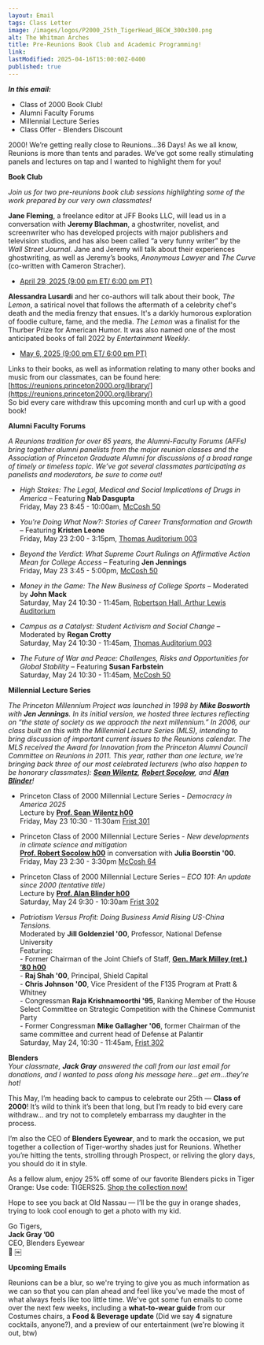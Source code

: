 ```yaml
---
layout: Email
tags: Class Letter
image: /images/logos/P2000_25th_TigerHead_BECW_300x300.png
alt: The Whitman Arches
title: Pre-Reunions Book Club and Academic Programming!
link: 
lastModified: 2025-04-16T15:00:00Z-0400
published: true
---
```

**_In this email:_**
- Class of 2000 Book Club!
- Alumni Faculty Forums
- Millennial Lecture Series
- Class Offer - Blenders Discount


2000! We’re getting really close to Reunions…36 Days! As we all know, Reunions is more than tents and parades. We’ve got some really stimulating panels and lectures on tap and I wanted to highlight them for you!

**Book Club**

_Join us for two pre-reunions book club sessions highlighting some of the work prepared by our very own classmates!_

**Jane Fleming**, a freelance editor at JFF Books LLC, will lead us in a conversation with **Jeremy Blachman**, a ghostwriter, novelist, and screenwriter who has developed projects with major publishers and television studios, and has also been called “a very funny writer” by the _Wall Street Journal_. Jane and Jeremy will talk about their experiences ghostwriting, as well as Jeremy’s books, _Anonymous Lawyer_ and _The Curve_ (co-written with Cameron Stracher).
- [April 29, 2025 (9:00 pm ET/ 6:00 pm PT)]()

**Alessandra Lusardi** and her co-authors will talk about their book, _The Lemon_, a satirical novel that follows the aftermath of a celebrity chef's death and the media frenzy that ensues. It's a darkly humorous exploration of foodie culture, fame, and the media. _The Lemon_ was a finalist for the Thurber Prize for American Humor. It was also named one of the most anticipated books of fall 2022 by _Entertainment Weekly_.
- [May 6, 2025 (9:00 pm ET/ 6:00 pm PT)]()

Links to their books, as well as information relating to many other books and music from our classmates, can be found here: [https://reunions.princeton2000.org/library/](https://reunions.princeton2000.org/library/)<br>
So bid every care withdraw this upcoming month and curl up with a good book!<br>

**Alumni Faculty Forums**

_A Reunions tradition for over 65 years, the Alumni-Faculty Forums (AFFs) bring together alumni panelists from the major reunion classes and the Association of Princeton Graduate Alumni for discussions of a broad range of timely or timeless topic. We’ve got several classmates participating as panelists and moderators, be sure to come out!_

- _High Stakes: The Legal, Medical and Social Implications of Drugs in America_ – Featuring **Nab Dasgupta**<br>
Friday, May 23 8:45 - 10:00am, [McCosh 50](https://campusmap.princeton.edu/poi/1448/mccosh-hall)

- _You're Doing What Now?: Stories of Career Transformation and Growth_ – Featuring **Kristen Leone**<br>
Friday, May 23 2:00 - 3:15pm, [Thomas Auditorium 003](https://campusmap.princeton.edu/poi/114/thomas)

- _Beyond the Verdict: What Supreme Court Rulings on Affirmative Action Mean for College Access_ – Featuring **Jen Jennings**<br>
Friday, May 23 3:45 - 5:00pm, [McCosh 50](https://campusmap.princeton.edu/poi/1448/mccosh-hall)

- _Money in the Game: The New Business of College Sports_ – Moderated by **John Mack**<br>
Saturday, May 24 10:30 - 11:45am, [Robertson Hall, Arthur Lewis Auditorium](https://campusmap.princeton.edu/poi/101/robertson-hall)

- _Campus as a Catalyst: Student Activism and Social Change_ – Moderated by **Regan Crotty**<br>
Saturday, May 24 10:30 - 11:45am, [Thomas Auditorium 003](https://campusmap.princeton.edu/poi/114/thomas)

- _The Future of War and Peace: Challenges, Risks and Opportunities for Global Stability_ – Featuring **Susan Farbstein**<br>
Saturday, May 24 10:30 - 11:45am, [McCosh 50](https://campusmap.princeton.edu/poi/1448/mccosh-hall)

**Millennial Lecture Series**

_The Princeton Millennium Project was launched in 1998 by **Mike Bosworth** with **Jen Jennings**. In its initial version, we hosted three lectures reflecting on “the state of society as we approach the next millennium.” In 2006, our class built on this with the Millennial Lecture Series (MLS), intending to bring discussion of important current issues to the Reunions calendar. The MLS received the Award for Innovation from the Princeton Alumni Council Committee on Reunions in 2011. This year, rather than one lecture, we’re bringing back three of our most celebrated lecturers (who also happen to be honorary classmates): **[Sean Wilentz](https://reunions.princeton2000.org/honorary/wilentz)**, **[Robert Socolow](https://reunions.princeton2000.org/honorary/socolow)**, and **[Alan Blinder](https://reunions.princeton2000.org/honorary/blinder)**!_

- Princeton Class of 2000 Millennial Lecture Series - _Democracy in America 2025_<br>
	Lecture by **[Prof. Sean Wilentz h00](https://reunions.princeton2000.org/honorary/wilentz)**<br>
	Friday, May 23 10:30 - 11:30am [Frist 301](https://campusmap.princeton.edu/poi/193/frist-campus-center)<br>


- Princeton Class of 2000 Millennial Lecture Series - _New developments in climate science and mitigation_<br>
	**[Prof. Robert Socolow h00](https://reunions.princeton2000.org/honorary/socolow)** in conversation with **Julia Boorstin '00**.<br>
	Friday, May 23 2:30 - 3:30pm [McCosh 64](https://campusmap.princeton.edu/poi/1448/mccosh-hall)<br>


- Princeton Class of 2000 Millennial Lecture Series – _ECO 101: An update since 2000 (tentative title)_<br>
	Lecture by **[Prof. Alan Blinder h00](https://reunions.princeton2000.org/honorary/blinder)**<br>
	Saturday, May 24 9:30 - 10:30am [Frist 302](https://campusmap.princeton.edu/poi/193/frist-campus-center)<br>


- _Patriotism Versus Profit: Doing Business Amid Rising US-China Tensions._<br>
	Moderated by **Jill Goldenziel '00**, Professor, National Defense University<br>
	Featuring:<br>
		- Former Chairman of the Joint Chiefs of Staff, **[Gen. Mark Milley (ret.) ’80 h00](https://reunions.princeton2000.org/honorary/milley/)**<br>
		- **Raj Shah '00**, Principal, Shield Capital<br>
		- **Chris Johnson '00**, Vice President of the F135 Program at Pratt & Whitney<br>
		- Congressman **Raja Krishnamoorthi '95**, Ranking Member of the House Select Committee on Strategic Competition with the Chinese Communist Party<br>
		- Former Congressman **Mike Gallagher '06**, former Chairman of the same committee and current head of Defense at Palantir<br>
	Saturday, May 24, 10:30 - 11:45am, [Frist 302](https://campusmap.princeton.edu/poi/193/frist-campus-center)

**Blenders**<br>
_Your classmate, **Jack Gray** answered the call from our last email for donations, and I wanted to pass along his message here…get em…they’re hot!_

This May, I’m heading back to campus to celebrate our 25th — **Class of 2000**! It’s wild to think it’s been that long, but I’m ready to bid every care withdraw… and try not to completely embarrass my daughter in the process.<br>

I’m also the CEO of **Blenders Eyewear**, and to mark the occasion, we put together a collection of Tiger-worthy shades just for Reunions. Whether you’re hitting the tents, strolling through Prospect, or reliving the glory days, you should do it in style.<br>

As a fellow alum, enjoy 25% off some of our favorite Blenders picks in Tiger Orange: Use code: TIGERS25. [Shop the collection now!](https://www.blenderseyewear.com/collections/princeton-x-blenders?attn_pos=1&utm_campaign=Message%252004-08-25%25202%3A20&utm_medium=email&utm_source=attentive)<br>

Hope to see you back at Old Nassau — I’ll be the guy in orange shades, trying to look cool enough to get a photo with my kid.<br>

Go Tigers,<br>
**Jack Gray ’00**<br>
CEO, Blenders Eyewear<br>
🐯
￼

**Upcoming Emails**

Reunions can be a blur, so we're trying to give you as much information as we can so that you can plan ahead and feel like you've made the most of what always feels like too little time. We've got some fun emails to come over the next few weeks, including a **what-to-wear guide** from our Costumes chairs, a **Food & Beverage update** (Did we say **4** signature cocktails, anyone?), and a preview of our entertainment (we're blowing it out, btw)
